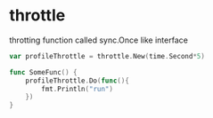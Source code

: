 # throttle

throtting function called
sync.Once like interface

```go
var profileThrottle = throttle.New(time.Second*5)

func SomeFunc() {
    profileThrottle.Do(func(){
        fmt.Println("run")
    })
}
```

